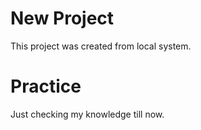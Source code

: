 # New Project

This project was created from local system.

# Practice
Just checking my knowledge till now.